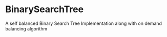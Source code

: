 # BinarySearchTree
A self balanced Binary Search Tree Implementation along with on demand balancing algorithm
